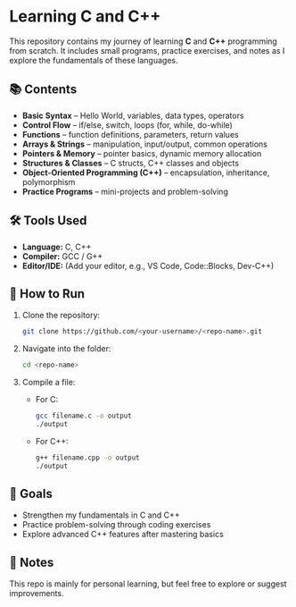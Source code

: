 


# Learning C and C++

This repository contains my journey of learning **C** and **C++** programming from scratch.
It includes small programs, practice exercises, and notes as I explore the fundamentals of these languages.

## 📚 Contents

* **Basic Syntax** – Hello World, variables, data types, operators
* **Control Flow** – if/else, switch, loops (for, while, do-while)
* **Functions** – function definitions, parameters, return values
* **Arrays & Strings** – manipulation, input/output, common operations
* **Pointers & Memory** – pointer basics, dynamic memory allocation
* **Structures & Classes** – C structs, C++ classes and objects
* **Object-Oriented Programming (C++)** – encapsulation, inheritance, polymorphism
* **Practice Programs** – mini-projects and problem-solving

## 🛠 Tools Used

* **Language:** C, C++
* **Compiler:** GCC / G++
* **Editor/IDE:** (Add your editor, e.g., VS Code, Code::Blocks, Dev-C++)

## 🚀 How to Run

1. Clone the repository:

   ```bash
   git clone https://github.com/<your-username>/<repo-name>.git
   ```
2. Navigate into the folder:

   ```bash
   cd <repo-name>
   ```
3. Compile a file:

   * For C:

     ```bash
     gcc filename.c -o output
     ./output
     ```
   * For C++:

     ```bash
     g++ filename.cpp -o output
     ./output
     ```

## 🎯 Goals

* Strengthen my fundamentals in C and C++
* Practice problem-solving through coding exercises
* Explore advanced C++ features after mastering basics

## 📌 Notes

This repo is mainly for personal learning, but feel free to explore or suggest improvements.


